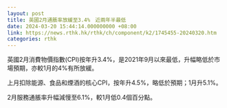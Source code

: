 ```yaml
---
layout: post
title: 英國2月通脹率放緩至3.4%　近兩年半最低
date: 2024-03-20 15:44:14.000000000 +08:00
link: https://news.rthk.hk/rthk/ch/component/k2/1745455-20240320.htm
categories: rthk
---
```


英國2月消費物價指數(CPI)按年升3.4%，是2021年9月以來最低，升幅略低於市場預期，亦較1月的4%有所放緩。

上月扣除能源、食品和煙酒的核心CPI，按年升4.5%，略低於預期；1月升5.1%。

2月服務通脹率升幅減慢至6.1%，較1月低0.4個百分點。
